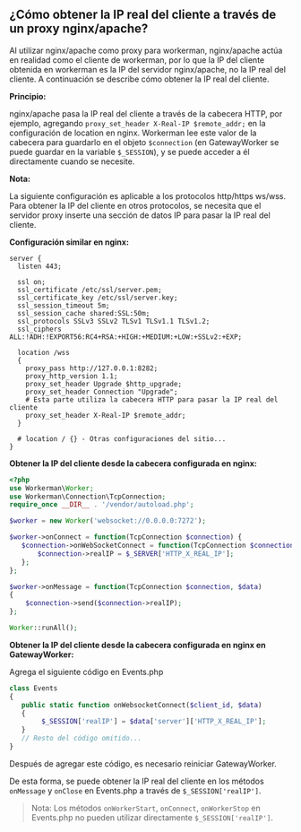 ## ¿Cómo obtener la IP real del cliente a través de un proxy nginx/apache?

Al utilizar nginx/apache como proxy para workerman, nginx/apache actúa en realidad como el cliente de workerman, por lo que la IP del cliente obtenida en workerman es la IP del servidor nginx/apache, no la IP real del cliente. A continuación se describe cómo obtener la IP real del cliente.

**Principio:**

nginx/apache pasa la IP real del cliente a través de la cabecera HTTP, por ejemplo, agregando ```proxy_set_header X-Real-IP $remote_addr;``` en la configuración de location en nginx. Workerman lee este valor de la cabecera para guardarlo en el objeto ```$connection``` (en GatewayWorker se puede guardar en la variable ```$_SESSION```), y se puede acceder a él directamente cuando se necesite.

**Nota:**

La siguiente configuración es aplicable a los protocolos http/https ws/wss. Para obtener la IP del cliente en otros protocolos, se necesita que el servidor proxy inserte una sección de datos IP para pasar la IP real del cliente.

**Configuración similar en nginx:**
``` 
server {
  listen 443;

  ssl on;
  ssl_certificate /etc/ssl/server.pem;
  ssl_certificate_key /etc/ssl/server.key;
  ssl_session_timeout 5m;
  ssl_session_cache shared:SSL:50m;
  ssl_protocols SSLv3 SSLv2 TLSv1 TLSv1.1 TLSv1.2;
  ssl_ciphers ALL:!ADH:!EXPORT56:RC4+RSA:+HIGH:+MEDIUM:+LOW:+SSLv2:+EXP;

  location /wss
  {
    proxy_pass http://127.0.0.1:8282;
    proxy_http_version 1.1;
    proxy_set_header Upgrade $http_upgrade;
    proxy_set_header Connection "Upgrade";
    # Esta parte utiliza la cabecera HTTP para pasar la IP real del cliente
    proxy_set_header X-Real-IP $remote_addr;
  }
  
  # location / {} - Otras configuraciones del sitio...
}
```

**Obtener la IP del cliente desde la cabecera configurada en nginx:**

```php
<?php
use Workerman\Worker;
use Workerman\Connection\TcpConnection;
require_once __DIR__ . '/vendor/autoload.php';

$worker = new Worker('websocket://0.0.0.0:7272');

$worker->onConnect = function(TcpConnection $connection) {
   $connection->onWebSocketConnect = function(TcpConnection $connection){
       $connection->realIP = $_SERVER['HTTP_X_REAL_IP'];
   };
};

$worker->onMessage = function(TcpConnection $connection, $data)
{
    $connection->send($connection->realIP);
};

Worker::runAll();
```

**Obtener la IP del cliente desde la cabecera configurada en nginx en GatewayWorker:**

Agrega el siguiente código en Events.php
```php
class Events
{
   public static function onWebsocketConnect($client_id, $data)
   {    
        $_SESSION['realIP'] = $data['server']['HTTP_X_REAL_IP'];
   }
   // Resto del código omitido...
}
```
Después de agregar este código, es necesario reiniciar GatewayWorker.

De esta forma, se puede obtener la IP real del cliente en los métodos `onMessage` y `onClose` en Events.php a través de `$_SESSION['realIP']`.

> Nota: Los métodos `onWorkerStart`, `onConnect`, `onWorkerStop` en Events.php no pueden utilizar directamente `$_SESSION['realIP']`.
